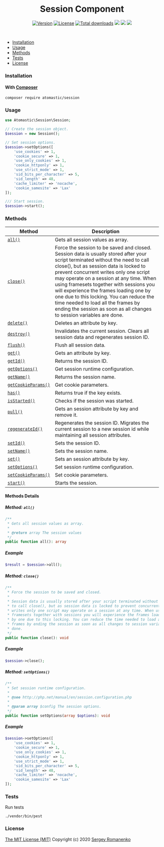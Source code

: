 <h1 align="center">Session Component</h1>

<p align="center">
<a href="https://github.com/atomastic/session/releases"><img alt="Version" src="https://img.shields.io/github/release/atomastic/session.svg?label=version&color=green"></a> <a href="https://github.com/atomastic/session"><img src="https://img.shields.io/badge/license-MIT-blue.svg?color=green" alt="License"></a> <a href="https://github.com/atomastic/session"><img src="https://img.shields.io/github/downloads/atomastic/session/total.svg?color=green" alt="Total downloads"></a> <img src="https://github.com/atomastic/session/workflows/Static%20Analysis/badge.svg?branch=dev"> <img src="https://github.com/atomastic/session/workflows/Tests/badge.svg">
  <a href="https://app.codacy.com/gh/atomastic/session?utm_source=github.com&utm_medium=referral&utm_content=atomastic/session&utm_campaign=Badge_Grade_Dashboard"><img src="https://api.codacy.com/project/badge/Grade/72b4dc84c20145e1b77dc0004a3c8e3d"></a>
</p>

<br>

* [Installation](#installation)
* [Usage](#usage)
* [Methods](#methods)
* [Tests](#tests)
* [License](#license)

### Installation

#### With [Composer](https://getcomposer.org)

```
composer require atomastic/session
```

### Usage

```php
use Atomastic\Session\Session;

// Create the session object.
$session = new Session();

// Set session options.
$session->setOptions([
    'use_cookies' => 1,
    'cookie_secure' => 1,
    'use_only_cookies' => 1,
    'cookie_httponly' => 1,
    'use_strict_mode' => 1,
    'sid_bits_per_character' => 5,
    'sid_length' => 48,
    'cache_limiter' => 'nocache',
    'cookie_samesite' => 'Lax'
]);

/// Start session.
$session->start();
```

### Methods

| Method | Description |
|---|---|
| <a href="#session_all">`all()`</a> | Gets all session values as array. |
| <a href="#session_close">`close()`</a> | Force the session to be saved and closed. Session data is usually stored after your script terminated without the need to call close(), but as session data is locked to prevent concurrent writes only one script may operate on a session at any time. When using framesets together with sessions you will experience the frames loading one by one due to this locking. You can reduce the time needed to load all the frames by ending the session as soon as all changes to session variables are done. |
| <a href="#session_delete">`delete()`</a> | Deletes an attribute by key. |
| <a href="#session_destroy">`destroy()`</a> | Invalidates the current session. Clears all session data and regenerates session ID. |
| <a href="#session_flush">`flush()`</a> | Flush all session data. |
| <a href="#session_get">`get()`</a> | Gets an attribute by key. |
| <a href="#session_getId">`getId()`</a> | Returns the session ID. |
| <a href="#session_getOptions">`getOptions()`</a> | Get session runtime configuration. |
| <a href="#session_getName">`getName()`</a> | Returns the session name. |
| <a href="#session_getCookieParams">`getCookieParams()`</a> | Get cookie parameters. |
| <a href="#session_has">`has()`</a> | Returns true if the key exists. |
| <a href="#session_isStarted">`isStarted()`</a> | Checks if the session was started. |
| <a href="#session_pull">`pull()`</a> | Gets an session attribute by key and remove it. |
| <a href="#session_regenerateId">`regenerateId()`</a> | Regenerates the session ID. Migrates the current session to a new session id while maintaining all session attributes. |
| <a href="#session_setId">`setId()`</a> | Sets the session ID. |
| <a href="#session_setName">`setName()`</a> | Sets the session name. |
| <a href="#session_set">`set()`</a> | Sets an session attribute by key. |
| <a href="#session_setOptions">`setOptions()`</a> | Set session runtime configuration. |
| <a href="#session_setCookieParams">`setCookieParams()`</a> | Set cookie parameters. |
| <a href="#session_start">`start()`</a> | Starts the session. |

#### Methods Details

##### <a name="arrays_all"></a> Method: `all()`

```php
/**
 * Gets all session values as array.
 *
 * @return array The session values
 */
public function all(): array
```

##### Example

```php
$result = $session->all();
```

##### <a name="arrays_close"></a> Method: `close()`

```php
/**
 * Force the session to be saved and closed.
 *
 * Session data is usually stored after your script terminated without the need
 * to call close(), but as session data is locked to prevent concurrent
 * writes only one script may operate on a session at any time. When using
 * framesets together with sessions you will experience the frames loading one
 * by one due to this locking. You can reduce the time needed to load all the
 * frames by ending the session as soon as all changes to session variables are
 * done.
 */
public function close(): void
```

##### Example

```php
$session->close();
```

##### <a name="arrays_setOptions"></a> Method: `setOptions()`

```php
/**
 * Set session runtime configuration.
 *
 * @see http://php.net/manual/en/session.configuration.php
 *
 * @param array $config The session options.
 */
public function setOptions(array $options): void
```

##### Example

```php
$session->setOptions([
    'use_cookies' => 1,
    'cookie_secure' => 1,
    'use_only_cookies' => 1,
    'cookie_httponly' => 1,
    'use_strict_mode' => 1,
    'sid_bits_per_character' => 5,
    'sid_length' => 48,
    'cache_limiter' => 'nocache',
    'cookie_samesite' => 'Lax'
]);
```

### Tests

Run tests

```
./vendor/bin/pest
```

### License
[The MIT License (MIT)](https://github.com/atomastic/session/blob/master/LICENSE.txt)
Copyright (c) 2020 [Sergey Romanenko](https://github.com/Awilum)
